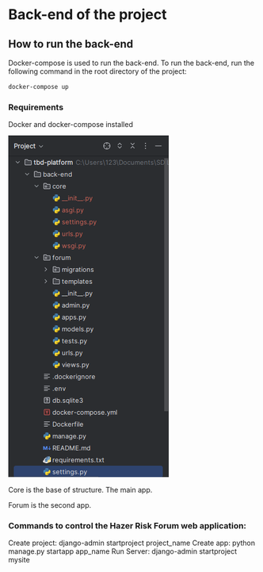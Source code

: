 # Back-end of the project

## How to run the back-end
Docker-compose is used to run the back-end. To run the back-end, run the following command in the root directory of the project:

```bash
docker-compose up
```

### Requirements
Docker and docker-compose installed


![django_structure.png](..%2Fassets%2Fdjango_structure.png)


Core is the base of structure. The main app.

Forum is the second app.


### Commands to control the Hazer Risk Forum web application:

Create project: django-admin startproject project_name
Create app:     python manage.py startapp app_name
Run Server:     django-admin startproject mysite 
